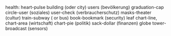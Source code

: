 health: heart-pulse
building (oder city)
users (bevölkerung)
graduation-cap
circle-user (soziales)
user-check (verbraucherschutz)
masks-theater (cultur)
train-subway ( or bus)
book-bookmark (security)
leaf
chart-line, chart-area (wirtschaft)
chart-pie (politik)
sack-dollar (finanzen)
globe
tower-broadcast (sensors)
